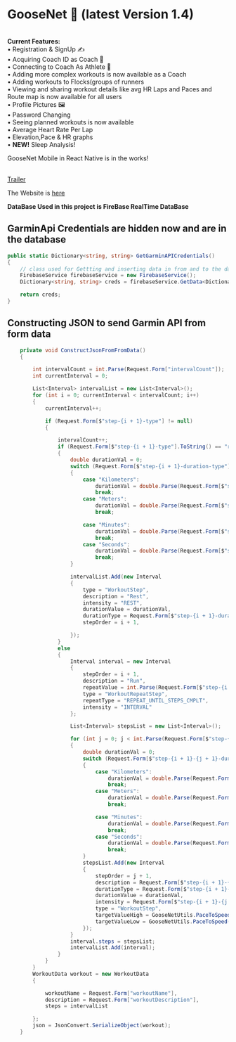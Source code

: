 <h1><b>GooseNet 🪿 (latest Version 1.4)</b></h1> <br/>
<b>Current Features:</b> <br />
•  Registration & SignUp ✍️ <br />
•  Acquiring Coach ID as Coach 🔢 <br />
•  Connecting to Coach As Athlete 🤝<br/>
•  Adding more complex workouts is now available as a Coach <br/>
•  Adding workouts to Flocks(groups of runners<br/>
•  Viewing and sharing workout details like avg HR Laps and Paces and Route map is now available for all users <br/>
•  Profile Pictures 🖼️ <br/>
•  Password Changing <br/>
•  Seeing planned workouts is now available <br/>
• <b></b> Average Heart Rate Per Lap <br/>
• <b></b> Elevation,Pace & HR graphs <br/>
• <b>NEW!</b> Sleep Analysis! <br/>


GooseNet Mobile in React Native is in the works!
<br/><br/>

[Trailer](https://www.youtube.com/watch?v=nds7jPN5rrs)

The Website is [here](https://goosenetcom.bsite.net/homepage.aspx)

**DataBase Used in this project is FireBase RealTime DataBase**

<h2>GarminApi Credentials are hidden now and are in the database</h2>

```csharp
public static Dictionary<string, string> GetGarminAPICredentials()
{
    // class used for Gettting and inserting data in from and to the database
    FirebaseService firebaseService = new FirebaseService();
    Dictionary<string, string> creds = firebaseService.GetData<Dictionary<string, string>>("GarminAPICredentials");

    return creds;
}
```

<h2>Constructing JSON to send Garmin API from form data</h2>


```csharp
    private void ConstructJsonFromFromData()
    {

        int intervalCount = int.Parse(Request.Form["intervalCount"]);
        int currentInterval = 0;

        List<Interval> intervalList = new List<Interval>();
        for (int i = 0; currentInterval < intervalCount; i++)
        {
            currentInterval++;

            if (Request.Form[$"step-{i + 1}-type"] != null)
            {

                intervalCount++;
                if (Request.Form[$"step-{i + 1}-type"].ToString() == "rest")
                {
                    double durationVal = 0;
                    switch (Request.Form[$"step-{i + 1}-duration-type"])
                    {
                        case "Kilometers":
                            durationVal = double.Parse(Request.Form[$"step-{i + 1}-duration"].ToString()) * 1000;
                            break;
                        case "Meters":
                            durationVal = double.Parse(Request.Form[$"step-{i + 1}-duration"].ToString());
                            break;

                        case "Minutes":
                            durationVal = double.Parse(Request.Form[$"step-{i + 1}-duration"].ToString()) * 60;
                            break;
                        case "Seconds":
                            durationVal = double.Parse(Request.Form[$"step-{i + 1}-duration"].ToString());
                            break;
                    }

                    intervalList.Add(new Interval
                    {
                        type = "WorkoutStep",
                        description = "Rest",
                        intensity = "REST",
                        durationValue = durationVal,
                        durationType = Request.Form[$"step-{i + 1}-duration-type"] == "Minutes" || Request.Form[$"step-{i + 1}-duration-type"] == "Seconds" ? "TIME" : "DISTANCE",
                        stepOrder = i + 1,

                    });
                }
                else
                {
                    Interval interval = new Interval
                    {
                        stepOrder = i + 1,
                        description = "Run",
                        repeatValue = int.Parse(Request.Form[$"step-{i + 1}-repeat"]),
                        type = "WorkoutRepeatStep",
                        repeatType = "REPEAT_UNTIL_STEPS_CMPLT",
                        intensity = "INTERVAL"
                    };

                    List<Interval> stepsList = new List<Interval>();

                    for (int j = 0; j < int.Parse(Request.Form[$"step-{i + 1}-steps"]); j++)
                    {
                        double durationVal = 0;
                        switch (Request.Form[$"step-{i + 1}-{j + 1}-duration-type"])
                        {
                            case "Kilometers":
                                durationVal = double.Parse(Request.Form[$"step-{i + 1}-{j + 1}-duration"].ToString()) * 1000;
                                break;
                            case "Meters":
                                durationVal = double.Parse(Request.Form[$"step-{i + 1}-{j + 1}-duration"].ToString());
                                break;

                            case "Minutes":
                                durationVal = double.Parse(Request.Form[$"step-{i + 1}-{j + 1}-duration"].ToString()) * 60;
                                break;
                            case "Seconds":
                                durationVal = double.Parse(Request.Form[$"step-{i + 1}-{j + 1}-duration"].ToString());
                                break;
                        }
                        stepsList.Add(new Interval
                        {
                            stepOrder = j + 1,
                            description = Request.Form[$"step-{i + 1}-{j + 1}-type"],
                            durationType = Request.Form[$"step-{i + 1}-{j + 1}-duration-type"] == "Kilometers" || Request.Form[$"step-{i + 1}-{j + 1}-duration-type"] == "Meters" ? "DISTANCE" : "TIME",
                            durationValue = durationVal,
                            intensity = Request.Form[$"step-{i + 1}-{j + 1}-type"] == "run" ? "INTERVAL" : "REST",
                            type = "WorkoutStep",
                            targetValueHigh = GooseNetUtils.PaceToSpeed(Request.Form[$"step-{i + 1}-{j + 1}-pace"]),
                            targetValueLow = GooseNetUtils.PaceToSpeed(Request.Form[$"step-{i + 1}-{j + 1}-pace"])
                        });
                    }
                    interval.steps = stepsList;
                    intervalList.Add(interval);
                }
            }
        }
        WorkoutData workout = new WorkoutData
        {

            workoutName = Request.Form["workoutName"],
            description = Request.Form["workoutDescription"],
            steps = intervalList

        };
        json = JsonConvert.SerializeObject(workout);
    }

```
